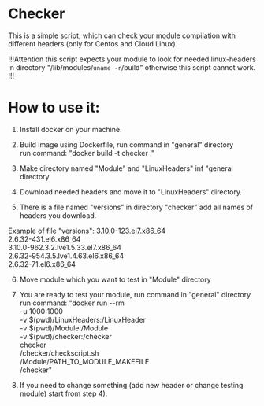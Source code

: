 # Checker
This is a simple script, which can check your module compilation with different headers (only for Centos and Cloud Linux).

!!!Attention this script expects your module to look for needed linux-headers in directory "/lib/modules/`uname -r`/build" otherwise this script cannot work. !!!


# How to use it:
1) Install docker on your machine.
2) Build image using Dockerfile, run command in "general" directory \
run command: "docker build -t checker ."

3) Make directory named "Module" and "LinuxHeaders" inf "general directory
4) Download needed headers and move it to "LinuxHeaders" directory.
5) There is a file named "versions" in directory "checker" add all names of headers you download.

Example of file "versions":
3.10.0-123.el7.x86_64 \
2.6.32-431.el6.x86_64 \
3.10.0-962.3.2.lve1.5.33.el7.x86_64 \
2.6.32-954.3.5.lve1.4.63.el6.x86_64 \
2.6.32-71.el6.x86_64

6) Move module which you want to test in "Module" directory


7) You are ready to test your module, run command in "general" directory \
run command: 
"docker run --rm \
-u 1000:1000 \
-v $(pwd)/LinuxHeaders:/LinuxHeader \
-v $(pwd)/Module:/Module \
-v $(pwd)/checker:/checker \
checker \
/checker/checkscript.sh \
/Module/PATH_TO_MODULE_MAKEFILE \
/checker" 

8) If you need to change something (add new header or change testing module) start from step 4).
